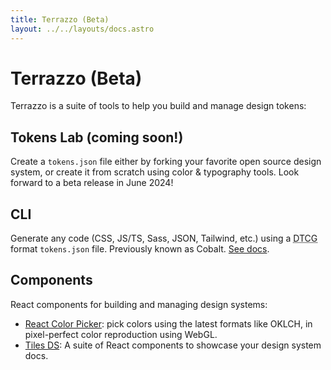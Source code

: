 ```yaml
---
title: Terrazzo (Beta)
layout: ../../layouts/docs.astro
---
```


# Terrazzo (Beta)

Terrazzo is a suite of tools to help you build and manage design tokens:

## Tokens Lab (coming soon!)

Create a `tokens.json` file either by forking your favorite open source design system, or create it from scratch using color & typography tools. Look forward to a beta release in June 2024!

## CLI

Generate any code (CSS, JS/TS, Sass, JSON, Tailwind, etc.) using a <abbr title="Design Tokens Community Group">DTCG</abbr> format `tokens.json` file. Previously known as Cobalt. [See docs](/docs/cli).

## Components

React components for building and managing design systems:

- [React Color Picker](/docs/components/color-picker): pick colors using the latest formats like OKLCH, in pixel-perfect color reproduction using WebGL.
- [Tiles DS](/docs/components/tiles): A suite of React components to showcase your design system docs.
